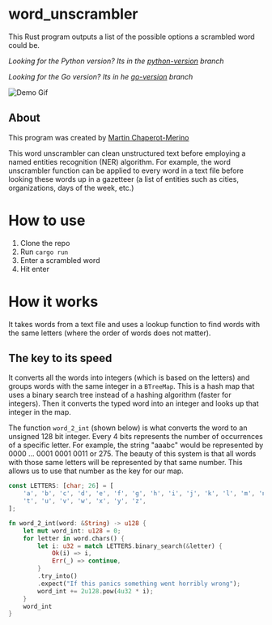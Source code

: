 # word_unscrambler

This Rust program outputs a list of the possible options a scrambled word could be.

_Looking for the Python version? Its in the
[python-version](https://github.com/tinmarr/Word-Unscrambler/tree/python-version) branch_

_Looking for the Go version? Its in he
[go-version](https://github.com/tinmarr/Word-Unscrambler/tree/go-version) branch_

![Demo Gif](demo_files/demo.gif)

## About

This program was created by [Martin Chaperot-Merino](https://github.com/tinmarr)

This word unscrambler can clean unstructured text before employing a named entities recognition (NER) algorithm. For
example, the word unscrambler function can be applied to every word in a text file before looking these words up in a
gazetteer (a list of entities such as cities, organizations, days of the week, etc.)

# How to use

1. Clone the repo
2. Run `cargo run`
3. Enter a scrambled word
4. Hit enter

# How it works

It takes words from a text file and uses a lookup function to find words with the same letters (where the order of words
does not matter).

## The key to its speed

It converts all the words into integers (which is based on the letters) and groups words with the same integer in a
`BTreeMap`. This is a hash map that uses a binary search tree instead of a hashing algorithm (faster for integers). Then
it converts the typed word into an integer and looks up that integer in the map.

The function `word_2_int` (shown below) is what converts the word to an unsigned 128 bit integer. Every 4 bits
represents the number of occurrences of a specific letter. For example, the string "aaabc" would be represented by 0000
... 0001 0001 0011 or 275. The beauty of this system is that all words with those same letters will be represented by
that same number. This allows us to use that number as the key for our map.

```rust
const LETTERS: [char; 26] = [
    'a', 'b', 'c', 'd', 'e', 'f', 'g', 'h', 'i', 'j', 'k', 'l', 'm', 'n', 'o', 'p', 'q', 'r', 's',
    't', 'u', 'v', 'w', 'x', 'y', 'z',
];

fn word_2_int(word: &String) -> u128 {
    let mut word_int: u128 = 0;
    for letter in word.chars() {
        let i: u32 = match LETTERS.binary_search(&letter) {
            Ok(i) => i,
            Err(_) => continue,
        }
        .try_into()
        .expect("If this panics something went horribly wrong");
        word_int += 2u128.pow(4u32 * i);
    }
    word_int
}
```
